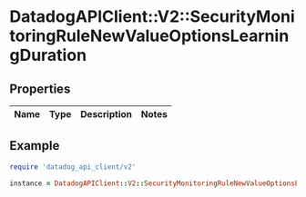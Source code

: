 # DatadogAPIClient::V2::SecurityMonitoringRuleNewValueOptionsLearningDuration

## Properties

| Name | Type | Description | Notes |
| ---- | ---- | ----------- | ----- |

## Example

```ruby
require 'datadog_api_client/v2'

instance = DatadogAPIClient::V2::SecurityMonitoringRuleNewValueOptionsLearningDuration.new()
```
